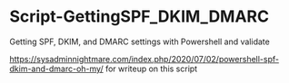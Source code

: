 # Script-GettingSPF_DKIM_DMARC
Getting SPF, DKIM, and DMARC settings with Powershell and validate

https://sysadminnightmare.com/index.php/2020/07/02/powershell-spf-dkim-and-dmarc-oh-my/ for writeup on this script
